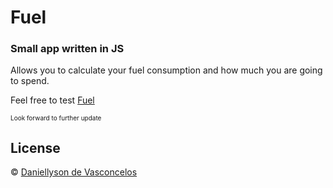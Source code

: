 # Fuel
### Small app written in JS

Allows you to calculate your fuel consumption and how much you are going to spend.

Feel free to test [Fuel](http://www.danyfuel.tk/)

<p style="font-size:10px;">Look forward to further update</p>

## License

© [Daniellyson de Vasconcelos](https://www.linkedin.com/in/daniellyson-vasconcelos/)